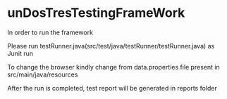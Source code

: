 # unDosTresTestingFrameWork
In order to run the framework 

Please run testRunner.java(src/test/java/testRunner/testRunner.java) as Junit run

To change the browser kindly change from data.properties file present in src/main/java/resources

After the run is completed, test report will be generated in reports folder
